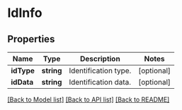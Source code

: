 # IdInfo

## Properties
Name | Type | Description | Notes
------------ | ------------- | ------------- | -------------
**idType** | **string** | Identification type. | [optional] 
**idData** | **string** | Identification data. | [optional] 

[[Back to Model list]](../README.md#documentation-for-models) [[Back to API list]](../README.md#documentation-for-api-endpoints) [[Back to README]](../README.md)


